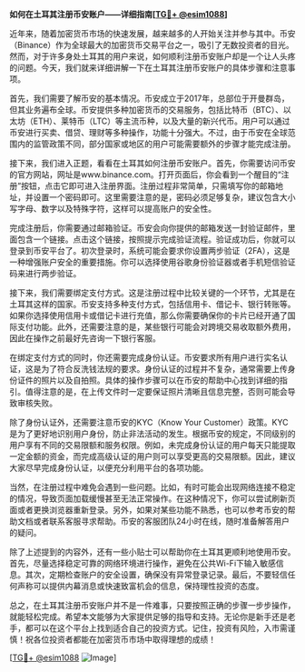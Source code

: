 **如何在土耳其注册币安账户——详细指南[[TG💪+ @esim1088](https://t.me/s/esim1088)]**

近年来，随着加密货币市场的快速发展，越来越多的人开始关注并参与其中。币安（Binance）作为全球最大的加密货币交易平台之一，吸引了无数投资者的目光。然而，对于许多身处土耳其的用户来说，如何顺利注册币安账户却是一个让人头疼的问题。今天，我们就来详细讲解一下在土耳其注册币安账户的具体步骤和注意事项。

首先，我们需要了解币安的基本情况。币安成立于2017年，总部位于开曼群岛，但其业务遍布全球。币安提供多种加密货币的交易服务，包括比特币（BTC）、以太坊（ETH）、莱特币（LTC）等主流币种，以及大量的新兴代币。用户可以通过币安进行买卖、借贷、理财等多种操作，功能十分强大。不过，由于币安在全球范围内的监管政策不同，部分国家或地区的用户可能需要额外的步骤才能完成注册。

接下来，我们进入正题，看看在土耳其如何注册币安账户。首先，你需要访问币安的官方网站，网址是www.binance.com。打开页面后，你会看到一个醒目的“注册”按钮，点击它即可进入注册界面。注册过程非常简单，只需填写你的邮箱地址，并设置一个密码即可。这里需要注意的是，密码必须足够复杂，建议包含大小写字母、数字以及特殊字符，这样可以提高账户的安全性。

完成注册后，你需要通过邮箱验证。币安会向你提供的邮箱发送一封验证邮件，里面包含一个链接。点击这个链接，按照提示完成验证流程。验证成功后，你就可以登录到币安平台了。初次登录时，系统可能会要求你设置两步验证（2FA），这是一种增强账户安全的重要措施。你可以选择使用谷歌身份验证器或者手机短信验证码来进行两步验证。

接下来，我们需要绑定支付方式。这是注册过程中比较关键的一个环节，尤其是在土耳其这样的国家。币安支持多种支付方式，包括信用卡、借记卡、银行转账等。如果你选择使用信用卡或借记卡进行充值，那么你需要确保你的卡片已经开通了国际支付功能。此外，还需要注意的是，某些银行可能会对跨境交易收取额外费用，因此在操作之前最好先咨询一下银行客服。

在绑定支付方式的同时，你还需要完成身份认证。币安要求所有用户进行实名认证，这是为了符合反洗钱法规的要求。身份认证的过程并不复杂，通常需要上传身份证件的照片以及自拍照。具体的操作步骤可以在币安的帮助中心找到详细的指引。值得注意的是，在上传文件时一定要保证照片清晰且信息完整，否则可能会导致审核失败。

除了身份认证外，还需要注意币安的KYC（Know Your Customer）政策。KYC是为了更好地识别用户身份，防止非法活动的发生。根据币安的规定，不同级别的用户享有不同的交易限额和服务权限。例如，未完成身份认证的用户每天只能提取一定金额的资金，而完成高级认证的用户则可以享受更高的交易限额。因此，建议大家尽早完成身份认证，以便充分利用平台的各项功能。

当然，在注册过程中难免会遇到一些问题。比如，有时可能会出现网络连接不稳定的情况，导致页面加载缓慢甚至无法正常操作。在这种情况下，你可以尝试刷新页面或者更换浏览器重新登录。另外，如果对某些功能不熟悉，也可以参考币安的帮助文档或者联系客服寻求帮助。币安的客服团队24小时在线，随时准备解答用户的疑问。

除了上述提到的内容外，还有一些小贴士可以帮助你在土耳其更顺利地使用币安。首先，尽量选择稳定可靠的网络环境进行操作，避免在公共Wi-Fi下输入敏感信息。其次，定期检查账户的安全设置，确保没有异常登录记录。最后，不要轻信任何声称可以提供内幕消息或快速致富机会的信息，保持理性投资的态度。

总之，在土耳其注册币安账户并不是一件难事，只要按照正确的步骤一步步操作，就能轻松完成。希望本文能够为大家提供足够的指导和支持。无论你是新手还是老手，都可以在这个平台上找到适合自己的投资方式。记住，投资有风险，入市需谨慎！祝各位投资者都能在加密货币市场中取得理想的成绩！

[[TG💪+ @esim1088](https://t.me/s/esim1088) ![Image](https://i.postimg.cc/4NQfJmqS/Snipaste-2025-05-13-00-14-12.png)]